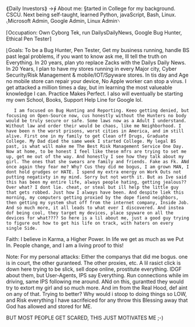 ⟪Daily Investors⟫
→∲ About me: §tarted in College for my background. CSCU. Next being self-taught, learned Python, javaScript, Bash, Linux.
             ৻Microsoft Admin, Google Admin, Linux Admin৲

⌈Occupation: Own Cyborg Tek, run DailysDailyNews, Google Bug Hunter, Ethical Pen Tester⌉

⌊Goals: To be a Bug Hunter, Pen Tester, Get my business running, handle BS past legal problems, if you want to know ask me, Ill tell the truth on Everything.
       In 20 years, plan yto replace Zacks with the Dailys Daily News. In 20 Years, I plan to have my stores running in every Major city, Cyber Security/Risk Management &
       mobile/IOT/Spyware stores. In tis day and Age no mobile store can repair your device, No Apple worker can stop a virus. I get attacked a million times a day, but im learning the most valueable knowledge I can. Practice Makes Perfect. I also will eventually be starting my own School, Books, Support Help Line for Google lol.

       I am focused on Bug Hunting and Reporting. Keeo getting denied, but focusing on Open-Source now, cus honestly without the Hunters no body would be truly secure or safe. Some laws now as a Adult I understand. Without law and order their would be chaos, like me Neighborhood. I have been n the worst prisons, worst cities in America, and im still alive. First one in my family to get Clean off Drugs, Graduate College. My Dad died the same week I started College. My legal BS past, is what will make me The Best Risk Management Service One Day.  Now at home, to be honest I feel like these mfrs are trying to set me up, get me out of the way. And honestly I see how they talk about my girl. The ones that she swears are family and friends. Fake as Fk. ANd once again they fear me? Why? Cus they did me bogus, I am grown MAN, I dont hold grudges or HATE. I spend my extra energy on Work Outs not putting negativty in my mind. Sorry but not worth it. But as Ive said this has been my entire life, always people hating, getting jealous?? Over what? I dont lie. cheat, or steal but ill help the little guy that gets robbed. Just how I always have been. And despite liek this morning, my computers getting proxied by the dope fiend neighbors, then getting my system shut off from the internet company, Inside Job. And so much more, it all leads to what ever I discovered. And instea dof being cool, they target my devices, place spyware on all the devices for what???? So here is a lil about me, just a good guy trying to figure out how to get his life on track, with haters on every single Side.


Faith: I believe in Karma, a Higher Power. In life we get as much as we Put In. People change, and I am a living proof to this!


Note: For my personal attacks: Either the companys that did me bogus. one is in court, the other guranteed. The other proxies, etc. A lil rasict click is down here
trying to be slick, sell dope online, prostitute everything. IDGF about them, but User-Agents, IPS say Everything. Run connections while im driving, same IPS following me around. ANd on this, gurantted they would try to extort my girl and so much more. And im from the Real Hood, def aint on any of that. Trying to better? Why would i stoop to doing things so LOW, and Risk everything I have sacrifeiced for any throw this Blessing away that God has allowed and stored for ME.

BUT MOST PEOPLE GET SCARED, THIS JUST MOTIVATES ME ;-)


       
